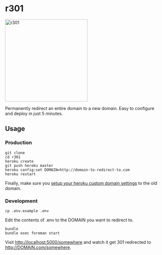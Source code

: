 # r301

<img src="https://raw.githubusercontent.com/scottmotte/r301/master/r301.gif" alt="r301" width="270" />

Permanently redirect an entire domain to a new domain. Easy to configure and deploy in just 5 minutes.

## Usage

### Production

```
git clone
cd r301
heroku create
git push heroku master
heroku config:set DOMAIN=http://domain-to-redirect-to.com
heroku restart
```

Finally, make sure you [setup your heroku custom domain settings](https://devcenter.heroku.com/articles/custom-domains) to the old domain.

### Development

```
cp .env.example .env
```

Edit the contents of .env to the DOMAIN you want to redirect to.

```
bundle
bundle exec foreman start
```

Visit <http://localhost:5000/somewhere> and watch it get 301 redirected to <http://DOMAIN.com/somewhere>.


